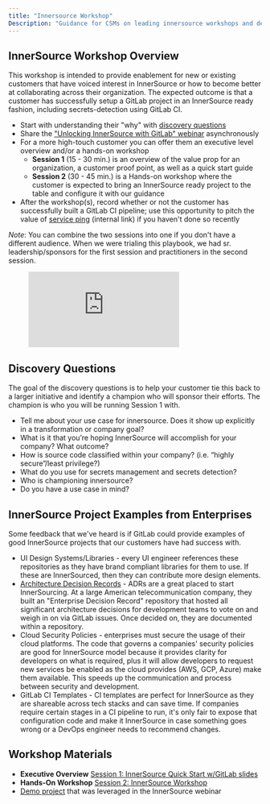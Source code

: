 ```yaml
---
title: "Innersource Workshop"
Description: "Guidance for CSMs on leading innersource workshops and deep-dives."
---
```


## InnerSource Workshop Overview

This workshop is intended to provide enablement for new or existing customers that have voiced interest in InnerSource or how to become better at collaborating across their organization. The expected outcome is that a customer has successfully setup a GitLab project in an InnerSource ready fashion, including secrets-detection using GitLab CI.

- Start with understanding their "why" with [discovery questions](#discovery-questions)
- Share the ["Unlocking InnerSource with GitLab" webinar](https://www.youtube.com/watch?v=ZS1mCpBHXaI) asynchronously
- For a more high-touch customer you can offer them an executive level overview and/or a hands-on workshop
  - **Session 1** (15 - 30 min.) is an overview of the value prop for an organization, a customer proof point, as well as a quick start guide
  - **Session 2** (30 - 45 min.) is a Hands-on workshop where the customer is expected to bring an InnerSource ready project to the table and configure it with our guidance
- After the workshop(s), record whether or not the customer has successfully built a GitLab CI pipeline; use this opportunity to pitch the value of [service ping](https://docs.google.com/presentation/d/1d28buwnzM4xKADU1OC6dU6HXd3KqBurG_tIEag7BJMw/edit#slide=id.g10928a67270_0_636) (internal link) if you haven't done so recently

*Note*: You can combine the two sessions into one if you don't have a different audience. When we were trialing this playbook, we had sr. leadership/sponsors for the first session and practitioners in the second session.

<figure class="video_container">
  <iframe src="https://www.youtube.com/embed/ZS1mCpBHXaI" frameborder="0" allowfullscreen="true"> </iframe>
</figure>

## Discovery Questions

The goal of the discovery questions is to help your customer tie this back to a larger initiative and identify a champion who will sponsor their efforts. The champion is who you will be running Session 1 with.

- Tell me about your use case for innersource. Does it show up explicitly in a transformation or company goal?
- What is it that you’re hoping InnerSource will accomplish for your company? What outcome?
- How is source code classified within your company? (i.e. “highly secure”/least privilege?)
- What do you use for secrets management and secrets detection?
- Who is championing innersource?
- Do you have a use case in mind?

## InnerSource Project Examples from Enterprises

Some feedback that we've heard is if GitLab could provide examples of good InnerSource projects that our customers have had success with.

- UI Design Systems/Libraries - every UI engineer references these repositories as they have brand compliant libraries for them to use. If these are InnerSourced, then they can contribute more design elements.
- [Architecture Decision Records](https://adr.github.io/) - ADRs are a great placed to start InnerSourcing. At a large American telecommunication company, they built an "Enterprise Decision Record" repository that hosted all significant architecture decisions for development teams to vote on and weigh in on via GitLab issues. Once decided on, they are documented within a repository.
- Cloud Security Policies - enterprises must secure the usage of their cloud platforms. The code that governs a companies' security policies are good for InnerSource model because it provides clarity for developers on what is required, plus it will allow developers to request new services be enabled as the cloud provides (AWS, GCP, Azure) make them available. This speeds up the communication and process between security and development.
- GitLab CI Templates - CI templates are perfect for InnerSource as they are shareable across tech stacks and can save time. If companies require certain stages in a CI pipeline to run, it's only fair to expose that configuration code and make it InnerSource in case something goes wrong or a DevOps engineer needs to recommend changes.

## Workshop Materials

- **Executive Overview** [Session 1: InnerSource Quick Start w/GitLab slides](https://docs.google.com/presentation/d/1O_MBH5_NHfKvDcWrdaHx_tmfUWWRkc3xnvMBWdikwIA/edit#slide=id.gcb47225958_0_1126)
- **Hands-On Workshop** [Session 2: InnerSource Workshop](https://docs.google.com/presentation/d/1PauUr2hczbWNb7D5xvEGkMo5h4w1KGORnE2thgYiQZg/edit#slide=id.gfd8e70f97a_0_295)
- [Demo project](https://cs.gitlabdemo.cloud/innersource/demo) that was leveraged in the InnerSource webinar
